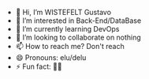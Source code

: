 - 👋 Hi, I’m WISTEFELT Gustavo    
- 👀 I’m interested in Back-End/DataBase
- 🌱 I’m currently learning DevOps  
- 💞️ I’m looking to collaborate on nothing  
- 📫 How to reach me? Don't reach
- 😄 Pronouns: elu/delu    
- ⚡ Fun fact: 🐱‍👤

<!---
GustavoWist/GustavoWist is a ✨ special ✨ repository because its `README.md` (this file) appears on your GitHub profile.
You can click the Preview link to take a look at your changes.
--->
